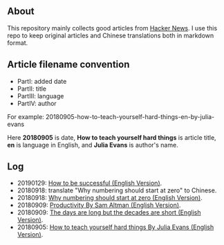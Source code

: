 ## About
This repository mainly collects good articles from [Hacker News](https://news.ycombinator.com). I use this repo to keep original articles and Chinese translations both in markdown format.

## Article filename convention
- PartI:    added date
- PartII:   title
- PartIII:  language
- PartIV:   author

For example: 20180905-how-to-teach-yourself-hard-things-en-by-julia-evans

Here **20180905** is date, **How to teach yourself hard things** is article title, **en** is language in English, and **Julia Evans** is author's name. 

## Log
- 20190129: [How to be successful (English Version)](http://blog.samaltman.com/how-to-be-successful).
- 20180918: translate "Why numbering should start at zero" to Chinese.
- 20180918: [Why numbering should start at zero (English Version)](https://www.cs.utexas.edu/users/EWD/transcriptions/EWD08xx/EWD831.html).
- 20180909: [Productivity By Sam Altman (English Version)](http://blog.samaltman.com/productivity).
- 20180909: [The days are long but the decades are short (English Version)](https://blog.samaltman.com/the-days-are-long-but-the-decades-are-short).
- 20180905: [How to teach yourself hard things By Julia Evans (English Version)](https://jvns.ca/blog/2018/09/01/learning-skills-you-can-practice/).

